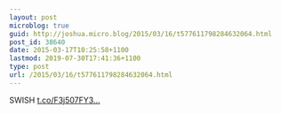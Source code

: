 ```yaml
---
layout: post
microblog: true
guid: http://joshua.micro.blog/2015/03/16/t577611798284632064.html
post_id: 38640
date: 2015-03-17T10:25:58+1100
lastmod: 2019-07-30T17:41:36+1100
type: post
url: /2015/03/16/t577611798284632064.html
---
```

SWISH [t.co/F3j507FY3...](http://t.co/F3j507FY3I)
